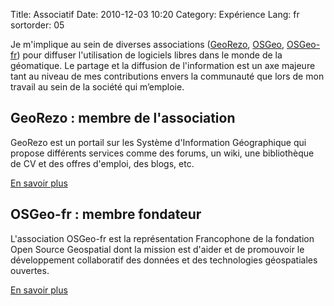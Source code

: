 Title: Associatif
Date: 2010-12-03 10:20
Category: Expérience
Lang: fr
sortorder: 05

Je m'implique au sein de diverses associations ([GeoRezo](http://georezo.net), 
[OSGeo](http://osgeo.org), [OSGeo-fr](http://osgeo.asso.fr)) pour diffuser 
l'utilisation de logiciels libres dans le monde de la géomatique. Le 
partage et la diffusion de l'information est un axe majeure tant au niveau de 
mes contributions envers la communauté que lors de mon travail au sein de la 
société qui m’emploie.

## GeoRezo : membre de l'association

GeoRezo est un portail sur les Système d'Information Géographique qui propose 
différents services comme des forums, un wiki, une bibliothèque de CV et des 
offres d'emploi, des blogs, etc. 

[En savoir plus](georezo.html)

## OSGeo-fr : membre fondateur

L'association OSGeo-fr est la représentation Francophone de la fondation Open 
Source Geospatial dont la mission est d'aider et de promouvoir le développement 
collaboratif des données et des technologies géospatiales ouvertes.

[En savoir plus](osgeo.html)